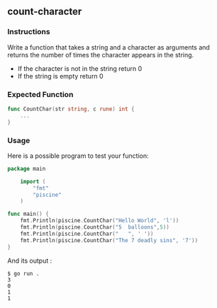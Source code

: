 ## count-character

### Instructions

Write a function that takes a string and a character as arguments and returns the number of times the character appears in the string.

- If the character is not in the string return 0
- If the string is empty return 0

### Expected Function

```go
func CountChar(str string, c rune) int {
    ...
}
```

### Usage

Here is a possible program to test your function:

```go
package main

    import (   
        "fmt"
        "piscine"
    )

func main() {
    fmt.Println(piscine.CountChar("Hello World", 'l'))
    fmt.Println(piscine.CountChar("5  balloons",5))
    fmt.Println(piscine.CountChar("   ", ' '))
    fmt.Println(piscine.CountChar("The 7 deadly sins", '7'))
}
```

And its output :

```console
$ go run .
3
0
1
1
```
